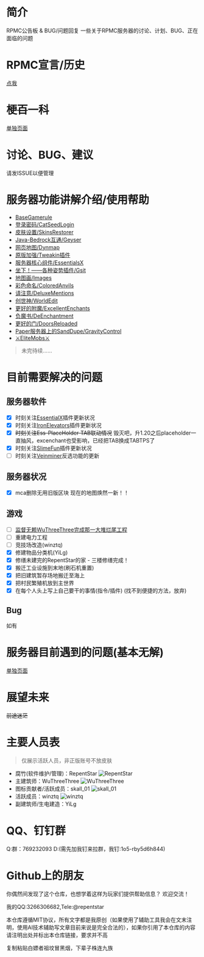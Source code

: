 # 简介
RPMC公告板 & BUG/问题回复
一些关于RPMC服务器的讨论、计划、BUG、正在面临的问题

# RPMC宣言/历史
[点我](./DECLARATION.md)

# 梗~~百~~一科
[单独页面](./Pedomedia.md)

# 讨论、BUG、建议
请发ISSUE以便管理

# 服务器功能讲解介绍/使用帮助
- [BaseGamerule](./help/BaseGamerule.md)
- [登录密码/CatSeedLogin](./help/CatSeedLogin.md)
- [皮肤设置/SkinsRestorer](./help/SkinsRestorer.md)
- [Java-Bedrock互通/Geyser](./help/Geyser-Spigot.md)
- [网页地图/Dynmap](./help/Dynmap.md)
- [原版加强/Tweakin插件](./help/Tweakin.md)
- [服务器核心组件/EssentialsX](./help/EssentialsX.md)
- [坐下！——各种姿势插件/Gsit](./help/Gsit.md)
- [地图画/Images](./help/Images.md)
- [彩色命名/ColoredAnvils](./help/ColoredAnvils.md)
- [请注意/DeluxeMentions](./help/DeluxeMentions.md)
- [创世神/WorldEdit](./help/WorldEdit.md)
- [更好的附魔/ExcellentEnchants](./help/ExcellentEnchants.md)
- [负魔书/DeEnchantment](https://user-images.githubusercontent.com/65019366/182375428-b02a48ea-8b45-49f2-b6b4-a425c46fd74a.png)
- [更好的门/DoorsReloaded](./help/DoorsReloaded.md)
- [Paper服务器上的SandDupe/GravityControl](./help/GravityControl.md)
- [⚔EliteMobs⚔](./help/EliteMobs.md)
> 未完待续……

# 目前需要解决的问题
## 服务器软件
- [x] 时刻关注[EssentialX](https://github.com/EssentialsX/Essentials)插件更新状况
- [x] 时刻关注[IronElevators](https://www.spigotmc.org/resources/ironelevators-1-4-6-1-20-x.19451/)插件更新状况
- [x] ~~时刻关注Ess-PlaceHolder-TAB联动情况~~ 毁灭吧，升1.20之后placeholder一直抽风，excenchant也受影响，已经把TAB换成TABTPS了
- [x] 时刻关注[SlimeFun](https://github.com/StarWishsama/Slimefun4)插件更新状况
- [ ] 时刻关注[Veinminer](https://github.com/2008Choco/VeinMiner)反选功能的更新

## 服务器状况
- [x] mca删除无用旧版区块 现在的地图焕然一新！！

## 游戏
- [ ] [监督无赖WuThreeThree完成那一大堆烂尾工程](./WUTHREETHREE.md)
- [ ] 重建电力工程
- [ ] 竞技场改造(winztq)
- [x] 修建物品分类机(YiLg)
- [x] 修缮未建完的RepentStar的家 - 三楼修缮完成！
- [x] 搬迁工业设施到末地(刷石机重置)
- [x] 把旧建筑暂存场地搬迁至海上
- [x] 把村民繁殖机放到主世界
- [x] 在每个人头上写上自己要干的事情(指令/插件) (找不到便捷的方法，放弃)

## Bug
如有

# 服务器目前遇到的问题(基本无解)
[单独页面](./Unsolvable_problem.md)

# 展望未来
~~前途迷茫~~

# 主要人员表
> 仅展示活跃人员，非正版账号不放皮肤

- 腐竹(软件维护/管理)：RepentStar
  ![RepentStar](https://s.namemc.com/3d/skin/body.png?id=5af93d267b1e6ee2&model=classic&theta=30&phi=21&time=1200&width=300&height=400)
- 主建筑师：WuThreeThree
  ![WuThreeThree](https://s.namemc.com/3d/skin/body.png?id=c2f25f8372563a90&model=classic&theta=30&phi=21&time=1200&width=300&height=400)
- 图标贡献者/活跃成员：skall_01
  ![skall_01](https://s.namemc.com/3d/skin/body.png?id=03149ad2335a845e&model=slim&theta=30&phi=21&time=1200&width=300&height=400)
- 活跃成员：winztq
  ![winztq](https://s.namemc.com/3d/skin/body.png?id=f187cdc71c0344ba&model=classic&theta=30&phi=21&time=1200&width=300&height=400)
- 副建筑师/生电建造：YiLg
    

# QQ、钉钉群
Q:群：769232093
D:(需先加我钉来拉群，我钉:1o5-rby5d6h844)

# Github上的朋友
你偶然间发现了这个仓库，也想学着这样为玩家们提供帮助信息？
欢迎交流！

我的QQ:3266306682,Tele:@repentstar

本仓库遵循MIT协议，所有文字都是我原创（如果使用了辅助工具我会在文末注明，使用AI技术辅助写文章目前来说是完全合法的），如果你引用了本仓库的内容请注明出处并标出本仓库链接，要求并不高

复制粘贴白嫖者祖坟冒黑烟，下辈子株连九族